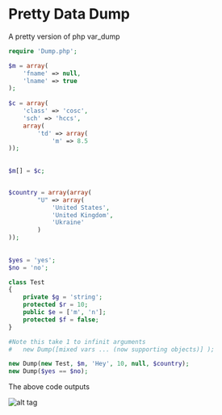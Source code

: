 # Pretty Data Dump
A pretty version of php var_dump

```php
require 'Dump.php';

$m = array(
    'fname' => null, 
    'lname' => true
);
     
$c = array(
    'class' => 'cosc',
    'sch' => 'hccs',
    array(
        'td' => array(
            'm' => 8.5
));   
    
    
$m[] = $c;


$country = array(array(
        "U" => array(
            'United States',
            'United Kingdom',
            'Ukraine'
        )
));
			
			
$yes = 'yes';
$no = 'no';

class Test
{
    private $g = 'string';
    protected $r = 10;
    public $e = ['m', 'n'];
    protected $f = false;
}

#Note this take 1 to infinit arguments
#   new Dump([mixed vars ... (now supporting objects)] );

new Dump(new Test, $m, 'Hey', 10, null, $country);
new Dump($yes == $no);

```
The above code outputs

![alt tag](https://github.com/Ghostff/pretty_data_dump.php/blob/master/SS.png)
